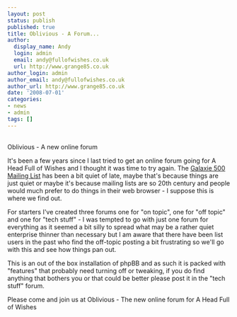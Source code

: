 ```yaml
---
layout: post
status: publish
published: true
title: Oblivious - A Forum...
author:
  display_name: Andy
  login: admin
  email: andy@fullofwishes.co.uk
  url: http://www.grange85.co.uk
author_login: admin
author_email: andy@fullofwishes.co.uk
author_url: http://www.grange85.co.uk
date: '2008-07-01'
categories:
- news
- admin
tags: []
---
```

<div class="imagebox-center"><br/>Oblivious - A new online forum</div>
<p>It's been a few years since I last tried to get an online forum going for A Head Full of Wishes and I thought it was time to try again. The <a href="/mailing-list/">Galaxie 500 Mailing List</a> has been a bit quiet of late, maybe that's because things are just quiet or maybe it's because mailing lists are so 20th century and people would much prefer to do things in their web browser - I suppose this is where we find out.</p>
<p>For starters I've created three forums one for "on topic", one for "off topic" and one for "tech stuff" - I was tempted to go with just one forum for everything as it seemed a bit silly to spread what may be a rather quiet enterprise thinner than necessary but I am aware that there have been list users in the past who find the off-topic posting a bit frustrating so we'll go with this and see how things pan out.</p>
<p>This is an out of the box installation of phpBB and as such it is packed with "features" that probably need turning off or tweaking, if you do find anything that bothers you or that could be better please post it in the "tech stuff" forum.</p>
<p>Please come and join us at Oblivious - The new online forum for A Head Full of Wishes</p>

